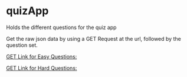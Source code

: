 # quizApp
Holds the different questions for the quiz app

Get the raw json data by using a GET Request at the url, followed by the question set.

[GET Link for Easy Questions:](https://raw.githubusercontent.com/ashbob999/quizApp/master/easyQuestions.json "Easy Questions")

[GET Link for Hard Questions:](https://raw.githubusercontent.com/ashbob999/quizApp/master/hardQuestions.json "Hard Questions")
